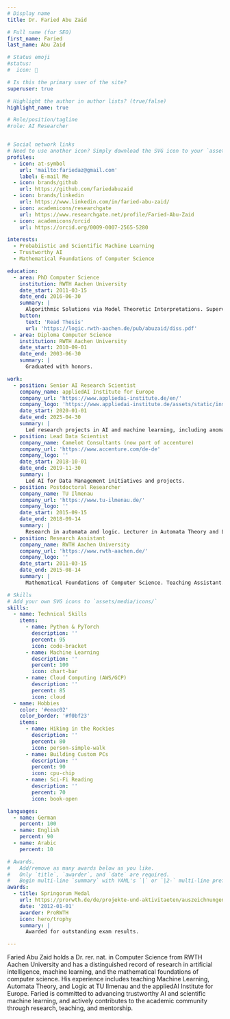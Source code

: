 ```yaml
---
# Display name
title: Dr. Faried Abu Zaid

# Full name (for SEO)
first_name: Faried
last_name: Abu Zaid

# Status emoji
#status:
#  icon: 🚀

# Is this the primary user of the site?
superuser: true

# Highlight the author in author lists? (true/false)
highlight_name: true

# Role/position/tagline
#role: AI Researcher


# Social network links
# Need to use another icon? Simply download the SVG icon to your `assets/media/icons/` folder.
profiles:
  - icon: at-symbol
    url: 'mailto:fariedaz@gmail.com'
    label: E-mail Me
  - icon: brands/github
    url: https://github.com/fariedabuzaid
  - icon: brands/linkedin
    url: https://www.linkedin.com/in/faried-abu-zaid/
  - icon: academicons/researchgate
    url: https://www.researchgate.net/profile/Faried-Abu-Zaid
  - icon: academicons/orcid
    url: https://orcid.org/0009-0007-2565-5280

interests:
  - Probabiistic and Scientific Machine Learning
  - Trustworthy AI
  - Mathematical Foundations of Computer Science

education:
  - area: PhD Computer Science 
    institution: RWTH Aachen University
    date_start: 2011-03-15
    date_end: 2016-06-30
    summary: |
      Algorithmic Solutions via Model Theoretic Interpretations. Supervised by Prof. Erich Grädel
    button:
      text: 'Read Thesis'
      url: 'https://logic.rwth-aachen.de/pub/abuzaid/diss.pdf'
  - area: Diploma Computer Science
    institution: RWTH Aachen University
    date_start: 2010-09-01
    date_end: 2003-06-30
    summary: |
      Graduated with honors.

work:
  - position: Senior AI Research Scientist
    company_name: appliedAI Institute for Europe
    company_url: 'https://www.appliedai-institute.de/en/'
    company_logo: 'https://www.appliedai-institute.de/assets/static/institute/favicon-32x32.png'
    date_start: 2020-01-01
    date_end: 2025-04-30
    summary: |
      Led research projects in AI and machine learning, including anomaly detection and simulation based inference. Science communication and teaching.
  - position: Lead Data Scientist
    company_name: Camelot Consultants (now part of accenture)
    company_url: 'https://www.accenture.com/de-de'
    company_logo: ''
    date_start: 2018-10-01
    date_end: 2019-11-30
    summary: |
      Led AI for Data Management initiatives and projects.
  - position: Postdoctoral Researcher
    company_name: TU Ilmenau
    company_url: 'https://www.tu-ilmenau.de/'
    company_logo: ''
    date_start: 2015-09-15
    date_end: 2018-09-14
    summary: |
      Research in automata and logic. Lecturer in Automata Theory and Logic Programming.
  - position: Research Assistant
    company_name: RWTH Aachen University
    company_url: 'https://www.rwth-aachen.de/'
    company_logo: ''
    date_start: 2011-03-15
    date_end: 2015-08-14
    summary: |
      Mathematical Foundations of Computer Science. Teaching Assistant.

# Skills
# Add your own SVG icons to `assets/media/icons/`
skills:
  - name: Technical Skills
    items:
      - name: Python & PyTorch
        description: ''
        percent: 95
        icon: code-bracket
      - name: Machine Learning
        description: ''
        percent: 100
        icon: chart-bar
      - name: Cloud Computing (AWS/GCP)
        description: ''
        percent: 85
        icon: cloud
  - name: Hobbies
    color: '#eeac02'
    color_border: '#f0bf23'
    items:
      - name: Hiking in the Rockies
        description: ''
        percent: 80
        icon: person-simple-walk
      - name: Building Custom PCs
        description: ''
        percent: 90
        icon: cpu-chip
      - name: Sci-Fi Reading
        description: ''
        percent: 70
        icon: book-open

languages:
  - name: German
    percent: 100
  - name: English
    percent: 90
  - name: Arabic
    percent: 10

# Awards.
#   Add/remove as many awards below as you like.
#   Only `title`, `awarder`, and `date` are required.
#   Begin multi-line `summary` with YAML's `|` or `|2-` multi-line prefix and indent 2 spaces below.
awards:
  - title: Springorum Medal
    url: https://prorwth.de/de/projekte-und-aktivitaeten/auszeichnungen-und-ehrungen/springorum-denkmuenze/
    date: '2012-01-01'
    awarder: ProRWTH
    icon: hero/trophy
    summary: |
      Awarded for outstanding exam results.

---
```

Faried Abu Zaid holds a Dr. rer. nat. in Computer Science from RWTH Aachen University and has a distinguished record of research in artificial intelligence, machine learning, and the mathematical foundations of computer science. His experience includes teaching Machine Learning, Automata Theory, and Logic at TU Ilmenau and the appliedAI Institute for Europe. Faried is committed to advancing trustworthy AI and scientific machine learning, and actively contributes to the academic community through research, teaching, and mentorship.


